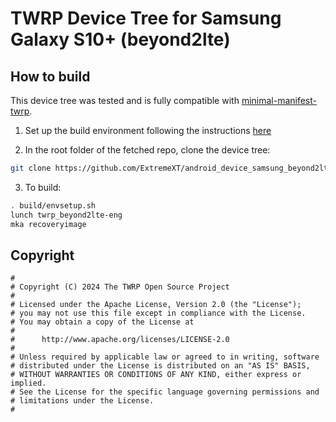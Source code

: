 # TWRP Device Tree for Samsung Galaxy S10+ (beyond2lte)

## How to build

This device tree was tested and is fully compatible with [minimal-manifest-twrp](https://github.com/minimal-manifest-twrp/platform_manifest_twrp_aosp).

1. Set up the build environment following the instructions [here](https://github.com/minimal-manifest-twrp/platform_manifest_twrp_aosp/blob/twrp-11/README.md#getting-started)

2. In the root folder of the fetched repo, clone the device tree:

```bash
git clone https://github.com/ExtremeXT/android_device_samsung_beyond2lte.git -b android-11 device/samsung/beyond2lte
```

3. To build:

```bash
. build/envsetup.sh
lunch twrp_beyond2lte-eng
mka recoveryimage
```

## Copyright

```
#
# Copyright (C) 2024 The TWRP Open Source Project
#
# Licensed under the Apache License, Version 2.0 (the "License");
# you may not use this file except in compliance with the License.
# You may obtain a copy of the License at
#
#      http://www.apache.org/licenses/LICENSE-2.0
#
# Unless required by applicable law or agreed to in writing, software
# distributed under the License is distributed on an "AS IS" BASIS,
# WITHOUT WARRANTIES OR CONDITIONS OF ANY KIND, either express or implied.
# See the License for the specific language governing permissions and
# limitations under the License.
#
```

